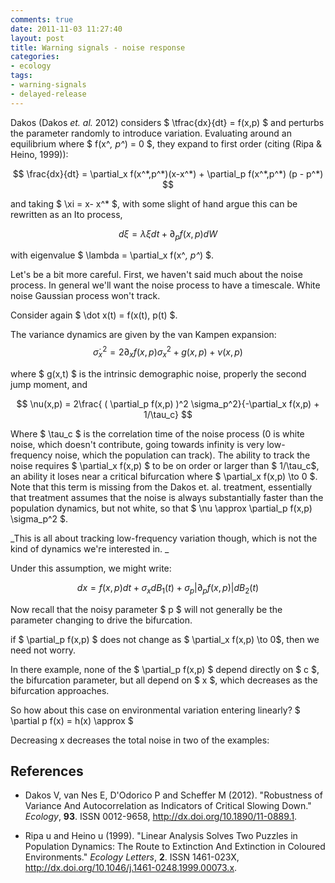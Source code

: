 ```yaml
---
comments: true
date: 2011-11-03 11:27:40
layout: post
title: Warning signals - noise response
categories:
- ecology
tags:
- warning-signals
- delayed-release
---
```


Dakos (Dakos _et. al._ 2012) considers $ \tfrac{dx}{dt} = f(x,p) $ and perturbs the parameter randomly to introduce variation.  Evaluating around an equilibrium where $  f(x^*, p^*) = 0 $, they expand to first order (citing (Ripa & Heino, 1999)):


$$ \frac{dx}{dt} = \partial_x f(x^*,p^*)(x-x^*)  +  \partial_p f(x^*,p^*) (p - p^*) $$

and taking $ \xi = x- x^* $, with some slight of hand argue this can be rewritten as an Ito process,

$$ d \xi = \lambda \xi dt + \partial_p f(x,p) dW $$

with eigenvalue $ \lambda = \partial_x f(x^*, p^*) $. 


Let's be a bit more careful.  First, we haven't said much about the noise process.  In general we'll want the noise process to have a timescale.  White noise Gaussian process won't track.  

Consider again $ \dot x(t) = f(x(t), p(t) $.  

The variance dynamics are given by the van Kampen expansion:
$$ \dot \sigma_x^2 = 2 \partial_x f(x,p)\sigma_x^2 + g(x,p) + \nu(x,p) $$

where $ g(x,t) $ is the intrinsic demographic noise, properly the second jump moment, and

$$ \nu(x,p) = 2\frac{ ( \partial_p f(x,p)  )^2 \sigma_p^2}{-\partial_x f(x,p) + 1/\tau_c} $$

Where $ \tau_c $ is the correlation time of the noise process (0 is white noise, which doesn't contribute, going towards infinity is very low-frequency noise, which the population can track).  The ability to track the noise requires $ \partial_x f(x,p) $ to be on order or larger than $ 1/\tau_c$, an ability it loses near a critical bifurcation where $ \partial_x f(x,p) \to 0 $.  Note that this term is missing from the Dakos et. al. treatment, essentially that treatment assumes that the noise is always substantially faster than the population dynamics, but not white, so that $ \nu \approx \partial_p f(x,p) \sigma_p^2 $.  

_This is all about tracking low-frequency variation though, which is not the kind of dynamics we're interested in.  _


Under this assumption, we might write:

$$ dx = f(x, p) dt + \sigma_x dB_1(t)+ \sigma_p | \partial_p f(x,p) | dB_2(t) $$

Now recall that the noisy parameter $ p $ will not generally be the parameter changing to drive the bifurcation.  

if $ \partial_p f(x,p) $ does not change as $ \partial_x f(x,p) \to 0$, then we need not worry.  

In there example, none of the $ \partial_p f(x,p) $ depend directly on $ c $, the bifurcation parameter, but all depend on $ x $, which decreases as the bifurcation approaches.  


So how about this case on environmental variation entering linearly? $ \partial p f(x) = h(x) \approx $ 


Decreasing x decreases the total noise in two of the examples:



## References


- Dakos V, van Nes E, D'Odorico P and Scheffer M (2012).
"Robustness of Variance And Autocorrelation as Indicators of Critical Slowing Down."
*Ecology*, **93**.
ISSN 0012-9658, <a href="http://dx.doi.org/10.1890/11-0889.1">http://dx.doi.org/10.1890/11-0889.1</a>.

- Ripa u and Heino u (1999).
"Linear Analysis Solves Two Puzzles in Population Dynamics: The Route to Extinction And Extinction in Coloured Environments."
*Ecology Letters*, **2**.
ISSN 1461-023X, <a href="http://dx.doi.org/10.1046/j.1461-0248.1999.00073.x">http://dx.doi.org/10.1046/j.1461-0248.1999.00073.x</a>.
